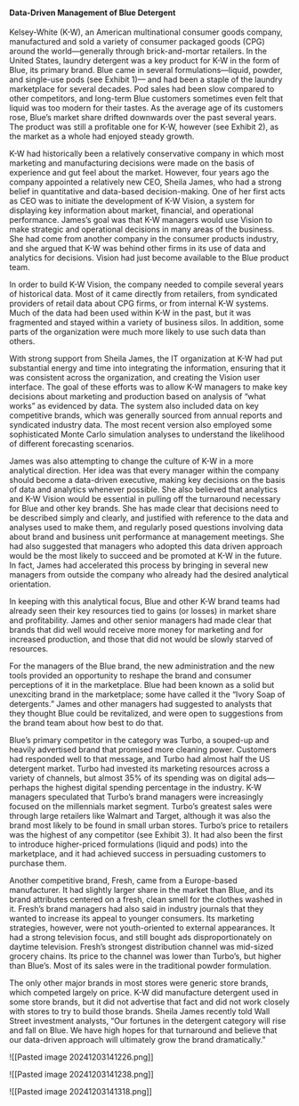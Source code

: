 #### Data-Driven Management of Blue Detergent
Kelsey-White (K-W), an American multinational consumer goods company, manufactured and sold a variety of consumer packaged goods (CPG) around the world—generally through brick-and-mortar retailers. In the United States, laundry detergent was a key product for K-W in the form of Blue, its primary brand. Blue came in several formulations—liquid, powder, and single-use pods (see Exhibit 1)— and had been a staple of the laundry marketplace for several decades. Pod sales had been slow compared to other competitors, and long-term Blue customers sometimes even felt that liquid was too modern for their tastes. As the average age of its customers rose, Blue’s market share drifted downwards over the past several years. The product was still a profitable one for K-W, however (see Exhibit 2), as the market as a whole had enjoyed steady growth. 

K-W had historically been a relatively conservative company in which most marketing and manufacturing decisions were made on the basis of experience and gut feel about the market. However, four years ago the company appointed a relatively new CEO, Sheila James, who had a strong belief in quantitative and data-based decision-making. One of her first acts as CEO was to initiate the development of K-W Vision, a system for displaying key information about market, financial, and operational performance. James’s goal was that K-W managers would use Vision to make strategic and operational decisions in many areas of the business. She had come from another company in the consumer products industry, and she argued that K-W was behind other firms in its use of data and analytics for decisions. Vision had just become available to the Blue product team. 

In order to build K-W Vision, the company needed to compile several years of historical data. Most of it came directly from retailers, from syndicated providers of retail data about CPG firms, or from internal K-W systems. Much of the data had been used within K-W in the past, but it was fragmented and stayed within a variety of business silos. In addition, some parts of the organization were much more likely to use such data than others. 

With strong support from Sheila James, the IT organization at K-W had put substantial energy and time into integrating the information, ensuring that it was consistent across the organization, and creating the Vision user interface. The goal of these efforts was to allow K-W managers to make key decisions about marketing and production based on analysis of “what works” as evidenced by data. The system also included data on key competitive brands, which was generally sourced from annual reports and syndicated industry data. The most recent version also employed some sophisticated Monte Carlo simulation analyses to understand the likelihood of different forecasting scenarios.

James was also attempting to change the culture of K-W in a more analytical direction. Her idea was that every manager within the company should become a data-driven executive, making key decisions on the basis of data and analytics whenever possible. She also believed that analytics and K-W Vision would be essential in pulling off the turnaround necessary for Blue and other key brands. She has made clear that decisions need to be described simply and clearly, and justified with reference to the data and analyses used to make them, and regularly posed questions involving data about brand and business unit performance at management meetings. She had also suggested that managers who adopted this data driven approach would be the most likely to succeed and be promoted at K-W in the future. In fact, James had accelerated this process by bringing in several new managers from outside the company who already had the desired analytical orientation.

In keeping with this analytical focus, Blue and other K-W brand teams had already seen their key resources tied to gains (or losses) in market share and profitability. James and other senior managers had made clear that brands that did well would receive more money for marketing and for increased production, and those that did not would be slowly starved of resources.

For the managers of the Blue brand, the new administration and the new tools provided an opportunity to reshape the brand and consumer perceptions of it in the marketplace. Blue had been known as a solid but unexciting brand in the marketplace; some have called it the “Ivory Soap of detergents.” James and other managers had suggested to analysts that they thought Blue could be revitalized, and were open to suggestions from the brand team about how best to do that.

Blue’s primary competitor in the category was Turbo, a souped-up and heavily advertised brand that promised more cleaning power. Customers had responded well to that message, and Turbo had almost half the US detergent market. Turbo had invested its marketing resources across a variety of channels, but almost 35% of its spending was on digital ads—perhaps the highest digital spending percentage in the industry. K-W managers speculated that Turbo’s brand managers were increasingly focused on the millennials market segment. Turbo’s greatest sales were through large retailers like Walmart and Target, although it was also the brand most likely to be found in small urban stores. Turbo’s price to retailers was the highest of any competitor (see Exhibit 3). It had also been the first to introduce higher-priced formulations (liquid and pods) into the marketplace, and it had achieved success in persuading customers to purchase them.

Another competitive brand, Fresh, came from a Europe-based manufacturer. It had slightly larger share in the market than Blue, and its brand attributes centered on a fresh, clean smell for the clothes washed in it. Fresh’s brand managers had also said in industry journals that they wanted to increase its appeal to younger consumers. Its marketing strategies, however, were not youth-oriented to external appearances. It had a strong television focus, and still bought ads disproportionately on daytime television. Fresh’s strongest distribution channel was mid-sized grocery chains. Its price to the channel was lower than Turbo’s, but higher than Blue’s. Most of its sales were in the traditional powder formulation.

The only other major brands in most stores were generic store brands, which competed largely on price. K-W did manufacture detergent used in some store brands, but it did not advertise that fact and did not work closely with stores to try to build those brands. Sheila James recently told Wall Street investment analysts, “Our fortunes in the detergent category will rise and fall on Blue. We have high hopes for that turnaround and believe that our data-driven approach will ultimately grow the brand dramatically.”

![[Pasted image 20241203141226.png]]

![[Pasted image 20241203141238.png]]

![[Pasted image 20241203141318.png]]